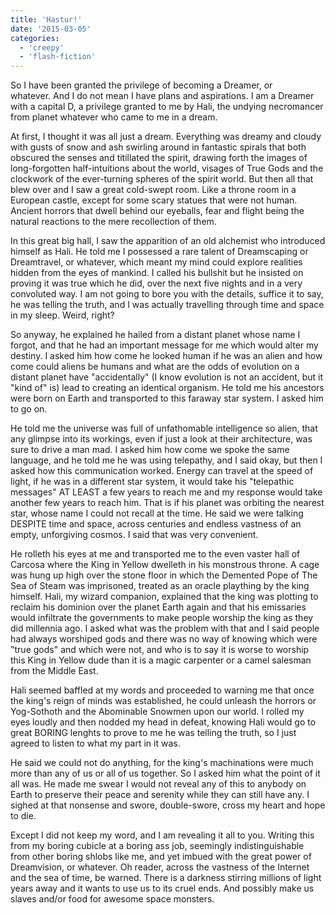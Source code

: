 ```yaml
---
title: 'Hastur!'
date: '2015-03-05'
categories:
  - 'creepy'
  - 'flash-fiction'
---
```


So I have been granted the privilege of becoming a Dreamer, or whatever. And I
do not mean I have plans and aspirations. I am a Dreamer with a capital D, a
privilege granted to me by Hali, the undying necromancer from planet whatever
who came to me in a dream.

<!-- truncate -->


At first, I thought it was all just a dream. Everything was dreamy and cloudy
with gusts of snow and ash swirling around in fantastic spirals that both
obscured the senses and titillated the spirit, drawing forth the images of
long-forgotten half-intuitions about the world, visages of True Gods and the
clockwork of the ever-turning spheres of the spirit world. But then all that
blew over and I saw a great cold-swept room. Like a throne room in a European
castle, except for some scary statues that were not human. Ancient horrors that
dwell behind our eyeballs, fear and flight being the natural reactions to the
mere recollection of them.

In this great big hall, I saw the apparition of an old alchemist who introduced
himself as Hali. He told me I possessed a rare talent of Dreamscaping or
Dreamtravel, or whatever, which meant my mind could explore realities hidden
from the eyes of mankind. I called his bullshit but he insisted on proving it
was true which he did, over the next five nights and in a very convoluted way. I
am not going to bore you with the details, suffice it to say, he was telling the
truth, and I was actually travelling through time and space in my sleep. Weird,
right?

So anyway, he explained he hailed from a distant planet whose name I forgot, and
that he had an important message for me which would alter my destiny. I asked
him how come he looked human if he was an alien and how come could aliens be
humans and what are the odds of evolution on a distant planet have
"accidentally" (I know evolution is not an accident, but it "kind of" is) lead
to creating an identical organism. He told me his ancestors were born on Earth
and transported to this faraway star system. I asked him to go on.

He told me the universe was full of unfathomable intelligence so alien, that any
glimpse into its workings, even if just a look at their architecture, was sure
to drive a man mad. I asked him how come we spoke the same language, and he told
me he was using telepathy, and I said okay, but then I asked how this
communication worked. Energy can travel at the speed of light, if he was in a
different star system, it would take his "telepathic messages" AT LEAST a few
years to reach me and my response would take another few years to reach him.
That is if his planet was orbiting the nearest star, whose name I could not
recall at the time. He said we were talking DESPITE time and space, across
centuries and endless vastness of an empty, unforgiving cosmos. I said that was
very convenient.

He rolleth his eyes at me and transported me to the even vaster hall of Carcosa
where the King in Yellow dwelleth in his monstrous throne. A cage was hung up
high over the stone floor in which the Demented Pope of The Sea of Steam was
imprisoned, treated as an oracle plaything by the king himself. Hali, my wizard
companion, explained that the king was plotting to reclaim his dominion over the
planet Earth again and that his emissaries would infiltrate the governments to
make people worship the king as they did millennia ago. I asked what was the
problem with that and I said people had always worshiped gods and there was no
way of knowing which were "true gods" and which were not, and who is to say it
is worse to worship this King in Yellow dude than it is a magic carpenter or a
camel salesman from the Middle East.

Hali seemed baffled at my words and proceeded to warning me that once the king's
reign of minds was established, he could unleash the horrors or Yog-Sothoth and
the Abominable Snowmen upon our world. I rolled my eyes loudly and then nodded
my head in defeat, knowing Hali would go to great BORING lenghts to prove to me
he was telling the truth, so I just agreed to listen to what my part in it was.

He said we could not do anything, for the king's machinations were much more
than any of us or all of us together. So I asked him what the point of it all
was. He made me swear I would not reveal any of this to anybody on Earth to
preserve their peace and serenity while they can still have any. I sighed at
that nonsense and swore, double-swore, cross my heart and hope to die.

Except I did not keep my word, and I am revealing it all to you. Writing this
from my boring cubicle at a boring ass job, seemingly indistinguishable from
other boring shlobs like me, and yet imbued with the great power of Dreamvision,
or whatever. Oh reader, across the vastness of the Internet and the sea of time,
be warned. There is a darkness stirring millions of light years away and it
wants to use us to its cruel ends. And possibly make us slaves and/or food for
awesome space monsters.
